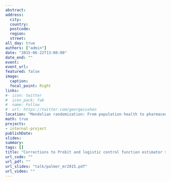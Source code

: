 ```yaml
---
abstract: 
address:
  city: 
  country: 
  postcode: 
  region: 
  street: 
all_day: true
authors: ["admin"]
date: "2015-06-22T13:00:00"
date_end: ""
event: 
event_url: 
featured: false
image:
  caption: 
  focal_point: Right
links:
#- icon: twitter
#  icon_pack: fab
#  name: Follow
#  url: https://twitter.com/georgecushen
location: "Mendelian randomization: From population health to pharmaceutical development, Mendelian randomization conference, University of Bristol"
math: true
projects:
- internal-project
publishDate: 
slides: 
summary: 
tags: []
title: "Corrections to Probit and logistic control function estimator standard errors for marginal parameters"
url_code: ""
url_pdf: ""
url_slides: "talk/palmer_mr2015.pdf"
url_video: ""
---
```


